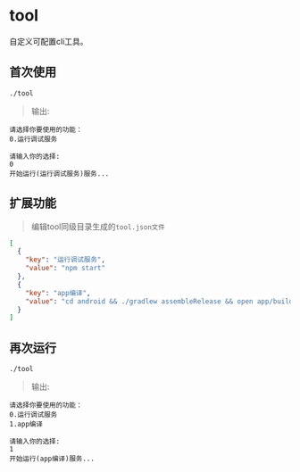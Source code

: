 # tool
自定义可配置cli工具。

## 首次使用

```shell
./tool
```

> 输出:

```shell
请选择你要使用的功能：
0.运行调试服务

请输入你的选择:
0
开始运行(运行调试服务)服务...
```

## 扩展功能

> 编辑tool同级目录生成的```tool.json文件```

```json
[
  {
    "key": "运行调试服务",
    "value": "npm start"
  },
  {
    "key": "app编译",
    "value": "cd android && ./gradlew assembleRelease && open app/build/outputs/apk/release"
  }
]
```

## 再次运行

```shell
./tool
```

> 输出:

```shell
请选择你要使用的功能：
0.运行调试服务
1.app编译

请输入你的选择:
1
开始运行(app编译)服务...
```